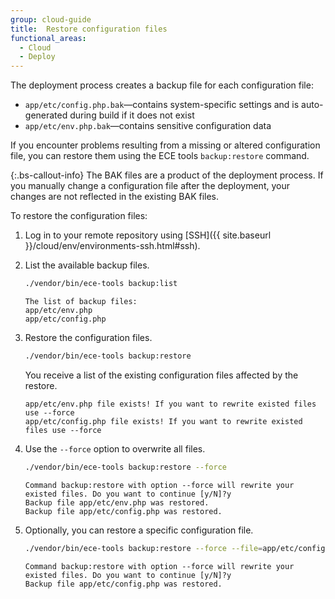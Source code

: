 ```yaml
---
group: cloud-guide
title:  Restore configuration files
functional_areas:
  - Cloud
  - Deploy
---
```


The deployment process creates a backup file for each configuration file:

-  `app/etc/config.php.bak`—contains system-specific settings and is auto-generated during build if it does not exist
-  `app/etc/env.php.bak`—contains sensitive configuration data

If you encounter problems resulting from a missing or altered configuration file, you can restore them using the ECE tools `backup:restore` command.

{:.bs-callout-info}
The BAK files are a product of the deployment process. If you manually change a configuration file after the deployment, your changes are not reflected in the existing BAK files.

To restore the configuration files:

1. Log in to your remote repository using  [SSH]({{ site.baseurl }}/cloud/env/environments-ssh.html#ssh).
1. List the available backup files.

   ```bash
   ./vendor/bin/ece-tools backup:list
   ```

   ```terminal
   The list of backup files:
   app/etc/env.php
   app/etc/config.php
   ```

1. Restore the configuration files.

   ```bash
   ./vendor/bin/ece-tools backup:restore
   ```

   You receive a list of the existing configuration files affected by the restore.

   ```terminal
   app/etc/env.php file exists! If you want to rewrite existed files use --force
   app/etc/config.php file exists! If you want to rewrite existed files use --force
   ```

1. Use the `--force` option to overwrite all files.

   ```bash
   ./vendor/bin/ece-tools backup:restore --force
   ```

   ```terminal
   Command backup:restore with option --force will rewrite your existed files. Do you want to continue [y/N]?y
   Backup file app/etc/env.php was restored.
   Backup file app/etc/config.php was restored.
   ```

1. Optionally, you can restore a specific configuration file.

   ```bash
   ./vendor/bin/ece-tools backup:restore --force --file=app/etc/config.php
   ```

   ```terminal
   Command backup:restore with option --force will rewrite your existed files. Do you want to continue [y/N]?y
   Backup file app/etc/config.php was restored.
   ```
